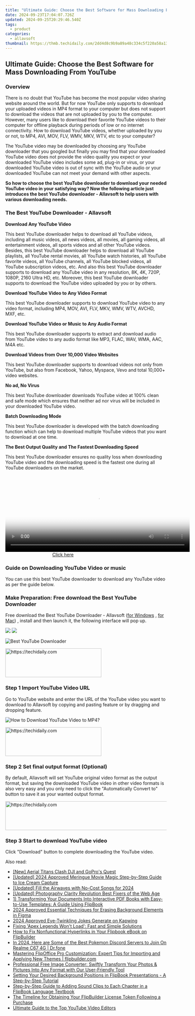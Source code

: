```yaml
---
title: "Ultimate Guide: Choose the Best Software for Mass Downloading From YouTube"
date: 2024-09-23T17:04:07.726Z
updated: 2024-09-25T20:29:46.540Z
tags:
  - product
categories:
  - allavsoft
thumbnail: https://thmb.techidaily.com/2dd4d8c9b9a89a48c334c5f220a58a13ed27cebc631991e7d2875a1b4897165f.jpg
---
```


## Ultimate Guide: Choose the Best Software for Mass Downloading From YouTube

### Overview

There is no doubt that YouTube has become the most popular video sharing website around the world. But for now YouTube only supports to download your uploaded videos in MP4 format to your computer but does not support to download the videos that are not uploaded by you to the computer. However, many users like to download their favorite YouTube videos to their computer for offline playback during periods of low or no internet connectivity. How to download YouTube videos, whether uploaded by you or not, to MP4, AVI, MOV, FLV, WMV, MKV, WTV, etc to your computer?

The YouTube video may be downloaded by choosing any YouTube downloader that you googled but finally you may find that your downloaded YouTube video does not provide the video quality you expect or your downloaded YouTube video includes some ad, plug-in or virus, or your downloaded YouTube video is out of sync with the YouTube audio or your downloaded YouTube can not meet your demand with other aspects.

**So how to choose the best YouTube downloader to download your needed YouTube video in your satisfying way? Now the following article just introduces the best YouTube downloader - Allavsoft to help users with various downloading needs.**

### The Best YouTube Downloader - Allavsoft

**Download Any YouTube Video**

This best YouTube downloader helps to download all YouTube videos, including all music videos, all news videos, all movies, all gaming videos, all entertainment videos, all sports videos and all other YouTube videos. Besides, this best YouTube downloader helps to download all YouTube playlists, all YouTube rental movies, all YouTube watch histories, all YouTube favorite videos, all YouTube channels, all YouTube blocked videos, all YouTube subscription videos, etc. And also this best YouTube downloader supports to download any YouTube video in any resolution, 8K, 4K, 720P, 1080P, 2160 Ultra HD, etc. Moreover, this best YouTube downloader supports to download the YouTube video uploaded by you or by others.

**Download YouTube Video to Any Video Format**

This best YouTube downloader supports to download YouTube video to any video format, including MP4, MOV, AVI, FLV, MKV, WMV, WTV, AVCHD, MXF, etc.

**Download YouTube Video or Music to Any Audio Format**

This best YouTube downloader supports to extract and download audio from YouTube video to any audio format like MP3, FLAC, WAV, WMA, AAC, M4A etc.

**Download Videos from Over 10,000 Video Websites**

This best YouTube downloader supports to download videos not only from YouTube, but also from Facebook, Yahoo, Myspace, Vevo and total 10,000+ video websites.

**No ad, No Virus**

This best YouTube downloader downloads YouTube video at 100% clean and safe mode which ensures that neither ad nor virus will be included in your downloaded YouTube video.

**Batch Downloading Mode**

This best YouTube downloader is developed with the batch downloading function which can help to download multiple YouTube videos that you want to download at one time.

**The Best Output Quality and The Fastest Downloading Speed**

This best YouTube downloader ensures no quality loss when downloading YouTube video and the downloading speed is the fastest one during all YouTube downloaders on the market.

<!-- affiliate ads begin -->
<span id="1993645">
					<video width="576" height="240" style="cursor:pointer"
           poster="//a.impactradius-go.com/display-clicktoplayimage/1993645.png"
           onclick="if(!this.playClicked){this.play();this.setAttribute('controls',true);this.playClicked=true;}">
	   <source src="//a.impactradius-go.com/display-ad/22993-1993645">
	   <img src="//a.impactradius-go.com/display-clicktoplayimage/1993645.png" style="border: none; height: 100%; width: 100%; object-fit: contain">
	</video>
	<div style="width:360px;text-align:center"><a href="javascript:window.open(decodeURIComponent('https%3A%2F%2Fhomestyler.sjv.io%2Fc%2F5597632%2F1993645%2F22993'), '_blank');void(0);">Click here</a></div>
</span>
<img height="0" width="0" src="https://imp.pxf.io/i/5597632/1993645/22993" style="position:absolute;visibility:hidden;" border="0" />
<!-- affiliate ads end -->

### Guide on Downloading YouTube Video or music

You can use this best YouTube downloader to download any YouTube video as per the guide below.

### Make Preparation: Free download the Best YouTube Downloader

Free download the Best YouTube Downloader - Allavsoft ([for Windows](https://tools.techidaily.com/allavsoft/products/) , [for Mac](https://tools.techidaily.com/allavsoft/products/)) , install and then launch it, the following interface will pop up.

[![](https://www.allavsoft.com/how-to/../images/how-to/free-download-win.jpg)](https://tools.techidaily.com/allavsoft/products/) [![](https://www.allavsoft.com/how-to/../images/how-to/free-download-mac.jpg)](https://tools.techidaily.com/allavsoft/products/)

![Best YouTube Downloader](https://www.allavsoft.com/how-to/../images/allavsoft/screen-shot-600.jpg)

<!-- affiliate ads begin -->
<a href="https://aligracehair.sjv.io/c/5597632/2087234/19272" target="_top" id="2087234">
  <img src="//a.impactradius-go.com/display-ad/19272-2087234" border="0" alt="https://techidaily.com" width="300" height="90"/>
</a>
<img height="0" width="0" src="https://aligracehair.sjv.io/i/5597632/2087234/19272" style="position:absolute;visibility:hidden;" border="0" />
<!-- affiliate ads end -->

### Step 1 Import YouTube Video URL

Go to YouTube website and enter the URL of the YouTube video you want to download to Allavsoft by copying and pasting feature or by dragging and dropping feature.

![How to Download YouTube Video to MP4?](https://www.allavsoft.com/how-to/../images/how-to/download-rtmp-video/download-rtmp-video.jpg)

<!-- affiliate ads begin -->
<a href="https://aligracehair.sjv.io/c/5597632/1934254/19272" target="_top" id="1934254">
  <img src="//a.impactradius-go.com/display-ad/19272-1934254" border="0" alt="https://techidaily.com" width="300" height="90"/>
</a>
<img height="0" width="0" src="https://aligracehair.sjv.io/i/5597632/1934254/19272" style="position:absolute;visibility:hidden;" border="0" />
<!-- affiliate ads end -->

### Step 2 Set final output format (Optional)

By default, Allavsoft will set YouTube original video format as the output format, but saving the downloaded YouTube video in other video formats is also very easy and you only need to click the "Automatically Convert to" button to save it as your wanted output format.

<!-- affiliate ads begin -->
<a href="https://aligracehair.sjv.io/c/5597632/2006933/19272" target="_top" id="2006933">
  <img src="//a.impactradius-go.com/display-ad/19272-2006933" border="0" alt="https://techidaily.com" width="728" height="90"/>
</a>
<img height="0" width="0" src="https://aligracehair.sjv.io/i/5597632/2006933/19272" style="position:absolute;visibility:hidden;" border="0" />
<!-- affiliate ads end -->

### Step 3 Start to download YouTube video

Click "Download" button to complete downloading the YouTube video.

<ins class="adsbygoogle"
     style="display:block"
     data-ad-format="autorelaxed"
     data-ad-client="ca-pub-7571918770474297"
     data-ad-slot="1223367746"></ins>

<ins class="adsbygoogle"
     style="display:block"
     data-ad-client="ca-pub-7571918770474297"
     data-ad-slot="8358498916"
     data-ad-format="auto"
     data-full-width-responsive="true"></ins>

<span class="atpl-alsoreadstyle">Also read:</span>
<div><ul>
<li><a href="https://article-helps.techidaily.com/new-aerial-titans-clash-dji-and-gopros-quest/"><u>[New] Aerial Titans Clash DJI and GoPro's Quest</u></a></li>
<li><a href="https://visual-screen-recording.techidaily.com/updated-2024-approved-meringue-movie-magic-step-by-step-guide-to-ice-cream-capture/"><u>[Updated] 2024 Approved Meringue Movie Magic Step-by-Step Guide to Ice Cream Capture</u></a></li>
<li><a href="https://facebook-video-files.techidaily.com/updated-fill-the-airwaves-with-no-cost-songs-for-2024/"><u>[Updated] Fill the Airwaves with No-Cost Songs for 2024</u></a></li>
<li><a href="https://fox-hovers.techidaily.com/updated-photography-clarity-revolution-best-fixers-of-the-web-age/"><u>[Updated] Photography Clarity Revolution Best Fixers of the Web Age</u></a></li>
<li><a href="https://discover-comparisons.techidaily.com/1-transforming-your-documents-into-interactive-pdf-books-with-easy-to-use-templates-a-guide-using-flipbook/"><u>1) Transforming Your Documents Into Interactive PDF Books with Easy-to-Use Templates: A Guide Using FlipBook</u></a></li>
<li><a href="https://fox-links.techidaily.com/2024-approved-essential-techniques-for-erasing-background-elements-in-figma/"><u>2024 Approved Essential Techniques for Erasing Background Elements in Figma</u></a></li>
<li><a href="https://some-techniques.techidaily.com/2024-approved-eye-twinkling-jokes-generate-on-kapwing/"><u>2024 Approved Eye-Twinkling Jokes Generate on Kapwing</u></a></li>
<li><a href="https://win-answers.techidaily.com/fixing-apex-legends-wont-load-fast-and-simple-solutions/"><u>Fixing 'Apex Legends Won't Load': Fast and Simple Solutions</u></a></li>
<li><a href="https://discover-comparisons.techidaily.com/how-to-fix-nonfunctional-hyperlinks-in-your-flipbook-ebook-on-flipbuilder/"><u>How to Fix Nonfunctional Hyperlinks in Your Flipbook eBook on FlipBuilder</u></a></li>
<li><a href="https://pokemon-go-android.techidaily.com/in-2024-here-are-some-of-the-best-pokemon-discord-servers-to-join-on-realme-c67-4g-drfone-by-drfone-virtual-android/"><u>In 2024, Here are Some of the Best Pokemon Discord Servers to Join On Realme C67 4G | Dr.fone</u></a></li>
<li><a href="https://discover-comparisons.techidaily.com/mastering-flipoffice-pro-customization-expert-tips-for-importing-and-applying-new-themes-flipbuildercom/"><u>Mastering FlipOffice Pro Customization: Expert Tips for Importing and Applying New Themes | flipbuilder.com</u></a></li>
<li><a href="https://discover-comparisons.techidaily.com/professional-free-image-converter-swiftly-transform-your-photos-and-pictures-into-any-format-with-our-user-friendly-tool/"><u>Professional Free Image Converter: Swiftly Transform Your Photos & Pictures Into Any Format with Our User-Friendly Tool</u></a></li>
<li><a href="https://discover-comparisons.techidaily.com/setting-your-desired-background-positions-in-flipbook-presentations-a-step-by-step-tutorial/"><u>Setting Your Desired Background Positions in FlipBook Presentations - A Step-by-Step Tutorial</u></a></li>
<li><a href="https://discover-comparisons.techidaily.com/step-by-step-guide-to-adding-sound-clips-to-each-chapter-in-a-flipbook-language-textbook/"><u>Step-by-Step Guide to Adding Sound Clips to Each Chapter in a FlipBook Language Textbook</u></a></li>
<li><a href="https://discover-comparisons.techidaily.com/the-timeline-for-obtaining-your-flipbuilder-license-token-following-a-purchase/"><u>The Timeline for Obtaining Your FlipBuilder License Token Following a Purchase</u></a></li>
<li><a href="https://youtube-videos.techidaily.com/ultimate-guide-to-the-top-youtube-video-editors/"><u>Ultimate Guide to the Top YouTube Video Editors</u></a></li>
</ul></div>

